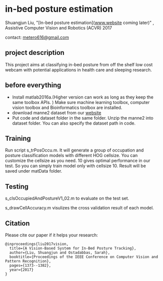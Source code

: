 # in-bed posture estimation 
Shuangjun Liu,  "[In-bed posture estimation](www.website coming later)" ,  Assistive Computer Vision and Robotics (ACVR) 2017 

contact: metero616@gmail.com

## project description
This project aims at classifying in-bed posture from off the shelf low cost webcam with potential applications in health care and sleeping research. 

## before everything 
- Install matlab2016a.(Higher version can work as long as they keep the same toolbox APIs. )
Make sure machine learning toolbox, computer vision toolbox and Bioinformatics toolbox are installed.
- download manne2 dataset from our [website](http://www.northeastern.edu/ostadabbas/2017/11/19/in-bed-general-posture-estimation/)
- Put code and dataset folder in the same folder. Unzip the manne2 into dataset folder. You can also specify the dataset path in code.


## Training
Run script s_trPosOccu.m. It will generate a group of occupation and posture classification models with different HOG cellsize. 
You can customize the cellsize as you need. 10 gives optimal performance in our test. So you can simply train model only with cellsize 10.
Result will be saved under matData folder. 

## Testing 
s_clsOccupiedAndPostureV1_02.m to evaluate on the test set. 

s_drawCellAccuracy.m visulizes the cross validation result of each model. 

## Citation
Please cite our paper if it helps your research:

	@inproceedings{liu2017vision,
	  title={A Vision-Based System for In-Bed Posture Tracking},
	  author={Liu, Shuangjun and Ostadabbas, Sarah},
	  booktitle={Proceedings of the IEEE Conference on Computer Vision and Pattern Recognition},
	  pages={1373--1382},
	  year={2017}
	}


